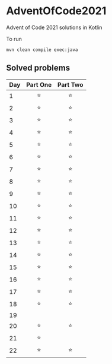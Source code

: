 # AdventOfCode2021
Advent of Code 2021 solutions in Kotlin

To run
```shell
mvn clean compile exec:java
```


## Solved problems
| Day    |      Part One      |      Part Two      |
| ------ | :----------------: | :----------------: |
|      1 | :star: | :star: | 
|      2 | :star: | :star: | 
|      3 | :star: | :star: | 
|      4 | :star: | :star: | 
|      5 | :star: | :star: | 
|      6 | :star: | :star: | 
|      7 | :star: | :star: | 
|      8 | :star: | :star: | 
|      9 | :star: | :star: | 
|     10 | :star: | :star: | 
|     11 | :star: | :star: | 
|     12 | :star: | :star: | 
|     13 | :star: | :star: | 
|     14 | :star: | :star: | 
|     15 | :star: | :star: | 
|     16 | :star: | :star: | 
|     17 | :star: | :star: | 
|     18 | :star: | :star: | 
|     19 | | | 
|     20 | :star: | :star: | 
|     21 | :star: | | 
|     22 | :star: | :star: | 
